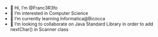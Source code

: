 - 👋 Hi, I’m @Franc3R3fo
- 👀 I’m interested in Computer Science
- 🌱 I’m currently learning Informatica@Bicocca
- 💞️ I’m looking to collaborate on Java Standard Library in order to add nextChar() in Scanner class

<!---
Franc3R3fo/Franc3R3fo is a ✨ special ✨ repository because its `README.md` (this file) appears on your GitHub profile.
You can click the Preview link to take a look at your changes.
--->
